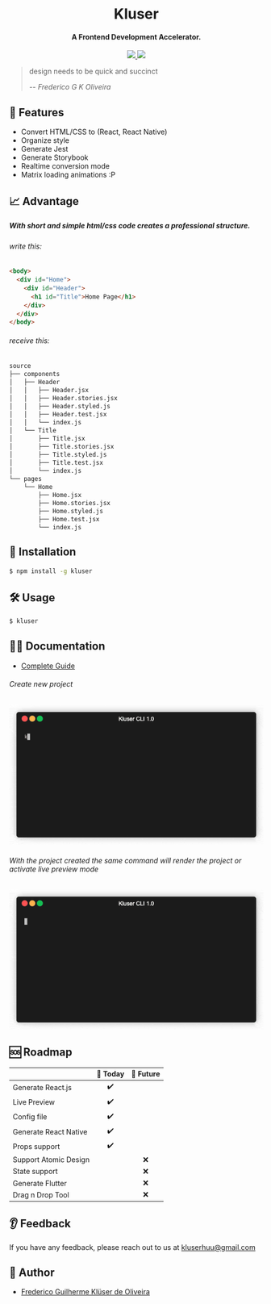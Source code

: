 <h1 align="center">
  Kluser
  <br>
</h1>

<h4 align="center">A Frontend Development Accelerator.</h4>

<p align="center">
  <a href="https://opensource.org/licenses/MIT">
    <img src="https://img.shields.io/badge/Licence-MIT-yellow">
  </a>
  <a href="https://www.paypal.com/donate/?business=38FUTZRLYFZA2&no_recurring=0&currency_code=USD">
    <img src="https://img.shields.io/badge/Donation-Paypal-blue">
  </a>
  <!--  -->
</p>

> design needs to be quick and succinct
>
> -- <cite>Frederico G K Oliveira</cite>

## 🧰 Features

- Convert HTML/CSS to (React, React Native)
- Organize style
- Generate Jest
- Generate Storybook
- Realtime conversion mode
- Matrix loading animations :P

## 📈 Advantage

##### With short and simple html/css code creates a professional structure.

###### write this:

```html
<body>
  <div id="Home">
    <div id="Header">
      <h1 id="Title">Home Page</h1>
    </div>
  </div>
</body>
```

###### receive this:

```
source
├── components
│   ├── Header
│   │   ├── Header.jsx
│   │   ├── Header.stories.jsx
│   │   ├── Header.styled.js
│   │   ├── Header.test.jsx
│   │   └── index.js
│   └── Title
│       ├── Title.jsx
│       ├── Title.stories.jsx
│       ├── Title.styled.js
│       ├── Title.test.jsx
│       └── index.js
└── pages
    └── Home
        ├── Home.jsx
        ├── Home.stories.jsx
        ├── Home.styled.js
        ├── Home.test.jsx
        └── index.js

```

## 🔧 Installation

```sh
$ npm install -g kluser
```

## 🛠️ Usage

```sh
$ kluser
```

## 👨‍🏫 Documentation

- [Complete Guide](https://github.com/frederico-kluser/kluser/blob/master/markdown/documentation.md)

###### Create new project

![Alt Text](https://raw.githubusercontent.com/frederico-kluser/kluser/master/markdown/usage.gif)

###### With the project created the same command will render the project or activate live preview mode

![Alt Text](https://raw.githubusercontent.com/frederico-kluser/kluser/master/markdown/render.gif)

## 🆘 Roadmap

|                       | 🤙 Today | 🤞 Future |
| --------------------- | :------: | :-------: |
| Generate React.js     |    ✔️    |           |
| Live Preview          |    ✔️    |           |
| Config file           |    ✔️    |           |
| Generate React Native |    ✔️    |           |
| Props support         |    ✔️    |           |
| Support Atomic Design |          |    ❌     |
| State support         |          |    ❌     |
| Generate Flutter      |          |    ❌     |
| Drag n Drop Tool      |          |    ❌     |

## 👂 Feedback

If you have any feedback, please reach out to us at kluserhuu@gmail.com

## 🧔 Author

- [Frederico Guilherme Klüser de Oliveira](https://www.linkedin.com/in/frederico-kluser/)
